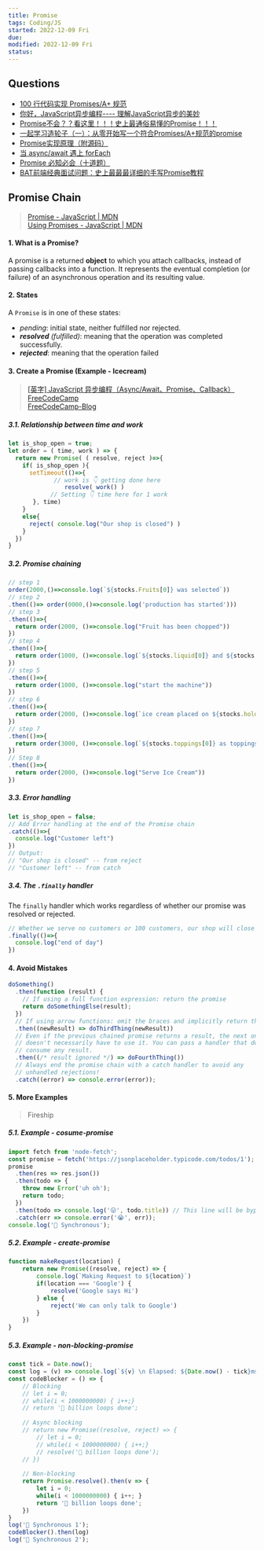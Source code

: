 ```yaml
---
title: Promise
tags: Coding/JS
started: 2022-12-09 Fri
due:
modified: 2022-12-09 Fri
status:
---
```

## Questions
-   [100 行代码实现 Promises/A+ 规范](https://link.juejin.cn?target=https%3A%2F%2Fmp.weixin.qq.com%2Fs%2FqdJ0Xd8zTgtetFdlJL3P1g "https://mp.weixin.qq.com/s/qdJ0Xd8zTgtetFdlJL3P1g")
-   [你好，JavaScript异步编程---- 理解JavaScript异步的美妙](https://juejin.cn/post/6844903648162480142 "https://juejin.cn/post/6844903648162480142")
-   [Promise不会？？看这里！！！史上最通俗易懂的Promise！！！](https://juejin.cn/post/6844903607968481287 "https://juejin.cn/post/6844903607968481287")
-   [一起学习造轮子（一）：从零开始写一个符合Promises/A+规范的promise](https://juejin.cn/post/6844903617619558408#heading-34 "https://juejin.cn/post/6844903617619558408#heading-34")
-   [Promise实现原理（附源码）](https://juejin.cn/post/6844903665686282253 "https://juejin.cn/post/6844903665686282253")
-   [当 async/await 遇上 forEach](https://link.juejin.cn?target=https%3A%2F%2Fobjcer.com%2F2017%2F10%2F12%2Fasync-await-with-forEach%2F "https://objcer.com/2017/10/12/async-await-with-forEach/")
-   [Promise 必知必会（十道题）](https://juejin.cn/post/6844903509934997511 "https://juejin.cn/post/6844903509934997511")
-   [BAT前端经典面试问题：史上最最最详细的手写Promise教程](https://juejin.cn/post/6844903625769091079#heading-9 "https://juejin.cn/post/6844903625769091079#heading-9")
## Promise Chain
>[Promise - JavaScript | MDN](https://developer.mozilla.org/en-US/docs/Web/JavaScript/Reference/Global_Objects/Promise)  
>[Using Promises - JavaScript | MDN](https://developer.mozilla.org/en-US/docs/Web/JavaScript/Guide/Using_promises)
#### 1. What is a Promise?
A promise is a returned **object** to which you attach callbacks, instead of passing callbacks into a function. It represents the eventual completion (or failure) of an asynchronous operation and its resulting value. 
#### 2. States
A `Promise` is in one of these states:
- _pending_: initial state, neither fulfilled nor rejected.
- _**resolved** (fulfilled)_: meaning that the operation was completed successfully.
- _**rejected**_: meaning that the operation failed
#### 3. Create a Promise (Example - Icecream)
>[[英字] JavaScript 异步编程（Async/Await、Promise、Callback）FreeCodeCamp](https://www.bilibili.com/video/BV1g44y1z7N3/?spm_id_from=333.788.recommend_more_video.4&vd_source=be278a4cfd00a5f72dcf153eaca79333)  
>[FreeCodeCamp-Blog](https://www.freecodecamp.org/news/javascript-async-await-tutorial-learn-callbacks-promises-async-await-by-making-icecream/)
##### 3.1. Relationship between time and work

```javascript
let is_shop_open = true;
let order = ( time, work ) => {
  return new Promise( ( resolve, reject )=>{
    if( is_shop_open ){
      setTimeout(()=>{
			 // work is 👇 getting done here
				resolve( work() )
			// Setting 👇 time here for 1 work
       }, time)
    }
    else{
      reject( console.log("Our shop is closed") )
    }
  })
}
```

##### 3.2. Promise chaining

```js
// step 1
order(2000,()=>console.log(`${stocks.Fruits[0]} was selected`))
// step 2 
.then(()=> order(0000,()=>console.log('production has started')))
// step 3
.then(()=>{
  return order(2000, ()=>console.log("Fruit has been chopped"))
})
// step 4
.then(()=>{
  return order(1000, ()=>console.log(`${stocks.liquid[0]} and ${stocks.liquid[1]} added`))
})
// step 5
.then(()=>{
  return order(1000, ()=>console.log("start the machine"))
})
// step 6
.then(()=>{
  return order(2000, ()=>console.log(`ice cream placed on ${stocks.holder[1]}`))
})
// step 7
.then(()=>{
  return order(3000, ()=>console.log(`${stocks.toppings[0]} as toppings`))
})
// Step 8
.then(()=>{
  return order(2000, ()=>console.log("Serve Ice Cream"))
})
```

##### 3.3. Error handling

```javascript
let is_shop_open = false;
// Add Error handling at the end of the Promise chain
.catch(()=>{
  console.log("Customer left")
})
// Output: 
// "Our shop is closed" -- from reject
// "Customer left" -- from catch
```

##### 3.4. The `.finally` handler
The `finally` handler which works regardless of whether our promise was resolved or rejected.

```javascript
// Whether we serve no customers or 100 customers, our shop will close at the end of the day. Optional - Add `finally` at the very bottom of the chain 
.finally(()=>{
  console.log("end of day")
})
```

#### 4. Avoid Mistakes

```js
doSomething()
  .then(function (result) {
    // If using a full function expression: return the promise
    return doSomethingElse(result);
  })
  // If using arrow functions: omit the braces and implicitly return the result
  .then((newResult) => doThirdThing(newResult))
  // Even if the previous chained promise returns a result, the next one
  // doesn't necessarily have to use it. You can pass a handler that doesn't
  // consume any result.
  .then((/* result ignored */) => doFourthThing())
  // Always end the promise chain with a catch handler to avoid any
  // unhandled rejections!
  .catch((error) => console.error(error));
```

#### 5. More Examples
> Fireship
##### 5.1. Example - cosume-promise

```js
import fetch from 'node-fetch';
const promise = fetch('https://jsonplaceholder.typicode.com/todos/1');
promise
  .then(res => res.json())
  .then(todo => {
    throw new Error('uh oh');
    return todo;
  })
  .then(todo => console.log('😛', todo.title)) // This line will be bypasses
  .catch(err => console.error('😭', err));
console.log('🥪 Synchronous');
```

##### 5.2. Example - create-promise

```js
function makeRequest(location) {
	return new Promise((resolve, reject) => {
		console.log(`Making Request to ${location}`)
		if(location === 'Google') {
			resolve('Google says Hi')
		} else {
			reject('We can only talk to Google')
		}
	})
}
```

##### 5.3. Example - non-blocking-promise

```js
const tick = Date.now();
const log = (v) => console.log(`${v} \n Elapsed: ${Date.now() - tick}ms`);
const codeBlocker = () => {
	// Blocking
	// let i = 0;
	// while(i < 1000000000) { i++;}
	// return '🐷 billion loops done';
	
	// Async blocking
	// return new Promise((resolve, reject) => {
		// let i = 0;
		// while(i < 1000000000) { i++;}
		// resolve('🐷 billion loops done');
	// })
	
	// Non-blocking
	return Promise.resolve().then(v => {
		let i = 0;
		while(i < 1000000000) { i++; }
		return '🐷 billion loops done';
	})
}
log('🥪 Synchronous 1');
codeBlocker().then(log)
log('🥪 Synchronous 2');
```

